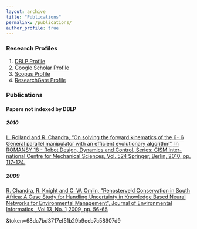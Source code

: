 ```yaml
---
layout: archive
title: "Publications"
permalink: /publications/
author_profile: true
---
```

 
### Research Profiles
  1. [DBLP Profile](http://dblp.uni-trier.de/pers/hd/c/Chandra:Rohitash)
  2. [Google Scholar Profile](https://scholar.google.com.au/citations?user=pVPvRLoAAAAJ&hl=en)
  3. [Scopus Profile](https://www.scopus.com/authid/detail.uri?authorId=35106707300)
  4. [ResearchGate Profile](https://www.researchgate.net/profile/Rohitash_Chandra) 
 
 
### Publications 
 


<script src="https://bibbase.org/show?bib=http%3A%2F%2Fdblp.uni-trier.de%2Fpers%2Ftb0%2Fc%2FChandra%3ARohitash.bib&jsonp=1"></script>

#### Papers not indexed by DBLP

##### 2010
[ L. Rolland and R. Chandra, “On solving the forward kinematics of the 6- 6 General parallel manipulator with an efficient evolutionary algorithm”, In ROMANSY 18 - Robot Design, Dynamics and Control, Series: CISM Inter- national Centre for Mechanical Sciences, Vol. 524 Springer, Berlin, 2010, pp. 117-124.](https://link.springer.com/chapter/10.1007/978-3-7091-0277-0_13) 

##### 2009

[R. Chandra, R. Knight and C. W. Omlin, "Renosterveld Conservation in South Africa: A Case Study for Handling    Uncertainty in Knowledge Based Neural Networks for Environmental Management”, Journal of Environmental Informatics , Vol 13, No. 1,2009, pp. 56-65](https://github.com/rohitash-chandra/research/blob/master/2009/ChandraOmlin_2009Environment.pdf)


&token=68dc7bd3717ef51b29b9eeb7c58907d9


   
 
 

